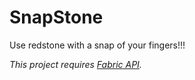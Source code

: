 # SnapStone

Use redstone with a snap of your fingers!!!

*This project requires [Fabric API](https://www.curseforge.com/minecraft/mc-mods/fabric-api).*
